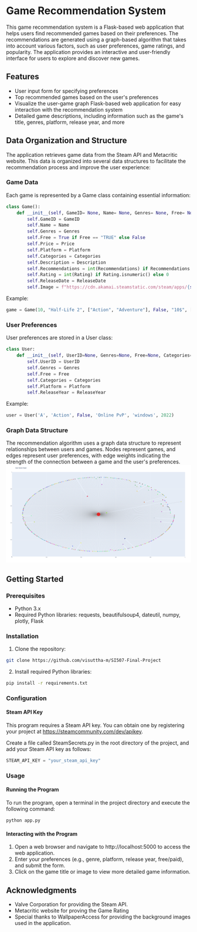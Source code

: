 # Game Recommendation System

This game recommendation system is a Flask-based web application that helps users find recommended games based on their preferences. The recommendations are generated using a graph-based algorithm that takes into account various factors, such as user preferences, game ratings, and popularity. The application provides an interactive and user-friendly interface for users to explore and discover new games.

## Features

* User input form for specifying preferences
* Top recommended games based on the user's preferences
* Visualize the user-game graph Flask-based web application for easy interaction with the recommendation system
* Detailed game descriptions, including information such as the game's title, genres, platform, release year, and more

## Data Organization and Structure
The application retrieves game data from the Steam API and Metacritic website. This data is organized into several data structures to facilitate the recommendation process and improve the user experience:

### Game Data
Each game is represented by a Game class containing essential information:
```python
class Game():
    def __init__(self, GameID= None, Name= None, Genres= None, Free= None, Price= None, Platform= None, Categories= None, Description= None, Recommendations= 0, Rating= None, ReleaseDate= None):
        self.GameID = GameID
        self.Name = Name
        self.Genres = Genres
        self.Free = True if Free == "TRUE" else False
        self.Price = Price
        self.Platform = Platform
        self.Categories = Categories
        self.Description = Description
        self.Recommendations = int(Recommendations) if Recommendations.isnumeric() else 0
        self.Rating = int(Rating) if Rating.isnumeric() else 0
        self.ReleaseDate = ReleaseDate
        self.Image = f"https://cdn.akamai.steamstatic.com/steam/apps/{self.GameID}/header.jpg"
```
Example:
```python
game = Game(10, "Half-Life 2", ["Action", "Adventure"], False, "10$", ["windows"], ["Online"], "Best PC Game Ever", 1000, 98, "Nov 16, 2004")
```
### User Preferences
User preferences are stored in a User class:
```python
class User:
    def __init__(self, UserID=None, Genres=None, Free=None, Categories=None, Platform=None, ReleaseYear=None):
        self.UserID = UserID
        self.Genres = Genres
        self.Free = Free
        self.Categories = Categories
        self.Platform = Platform
        self.ReleaseYear = ReleaseYear
```
Example:
```python
user = User('A', 'Action', False, 'Online PvP', 'windows', 2022)
```
### Graph Data Structure
The recommendation algorithm uses a graph data structure to represent relationships between users and games. Nodes represent games, and edges represent user preferences, with edge weights indicating the strength of the connection between a game and the user's preferences.
![Graph Image](DataStructure.png)

## Getting Started
### Prerequisites
* Python 3.x
* Required Python libraries: requests, beautifulsoup4, dateutil, numpy, plotly, Flask

### Installation
1. Clone the repository:
```bash
git clone https://github.com/visuttha-m/SI507-Final-Project 
```

2. Install required Python libraries:
```bash
pip install -r requirements.txt
```

### Configuration
#### Steam API Key
This program requires a Steam API key. You can obtain one by registering your project at https://steamcommunity.com/dev/apikey.

Create a file called SteamSecrets.py in the root directory of the project, and add your Steam API key as follows:

```python
STEAM_API_KEY = "your_steam_api_key"
```

### Usage
#### Running the Program
To run the program, open a terminal in the project directory and execute the following command:
```bash
python app.py
```

#### Interacting with the Program
1. Open a web browser and navigate to http://localhost:5000 to access the web application.
2. Enter your preferences (e.g., genre, platform, release year, free/paid), and submit the form.
3. Click on the game title or image to view more detailed game information.

## Acknowledgments
* Valve Corporation for providing the Steam API.
* Metacritic website for proving the Game Rating
* Special thanks to WallpaperAccess for providing the background images used in the application.
